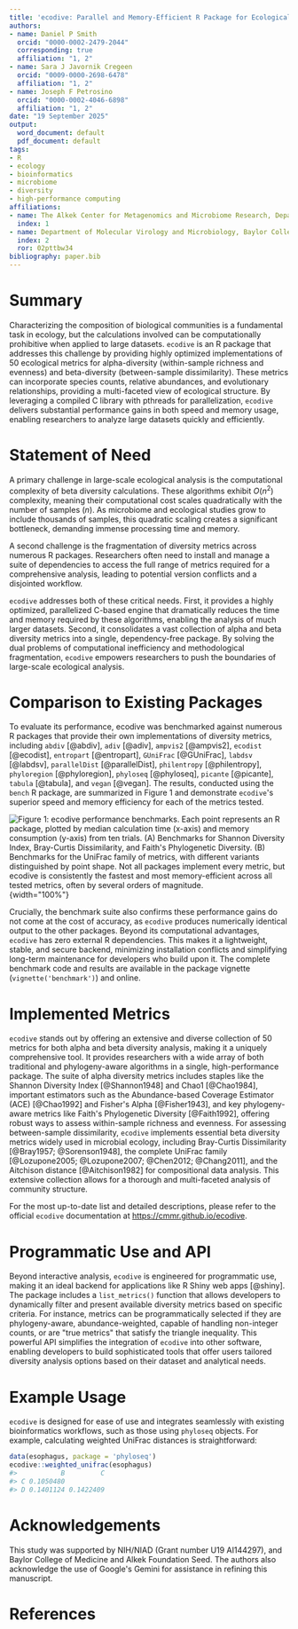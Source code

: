 ```yaml
---
title: 'ecodive: Parallel and Memory-Efficient R Package for Ecological Diversity Analysis'
authors:
- name: Daniel P Smith
  orcid: "0000-0002-2479-2044"
  corresponding: true
  affiliation: "1, 2"
- name: Sara J Javornik Cregeen
  orcid: "0009-0000-2698-6478"
  affiliation: "1, 2"
- name: Joseph F Petrosino
  orcid: "0000-0002-4046-6898"
  affiliation: "1, 2"
date: "19 September 2025"
output:
  word_document: default
  pdf_document: default
tags:
- R
- ecology
- bioinformatics
- microbiome
- diversity
- high-performance computing
affiliations:
- name: The Alkek Center for Metagenomics and Microbiome Research, Department of Molecular Virology and Microbiology, Baylor College of Medicine, Houston, TX 77030, USA
  index: 1
- name: Department of Molecular Virology and Microbiology, Baylor College of Medicine, Houston, TX, USA
  index: 2
  ror: 02pttbw34
bibliography: paper.bib
---
```




# Summary

Characterizing the composition of biological communities is a fundamental task
in ecology, but the calculations involved can be computationally prohibitive
when applied to large datasets. `ecodive` is an R package that addresses this
challenge by providing highly optimized implementations of 50 ecological
metrics for alpha-diversity (within-sample richness and evenness) and
beta-diversity (between-sample dissimilarity). These metrics can incorporate
species counts, relative abundances, and evolutionary relationships, providing a
multi-faceted view of ecological structure. By leveraging a compiled C library
with pthreads for parallelization, `ecodive` delivers substantial performance
gains in both speed and memory usage, enabling researchers to analyze large
datasets quickly and efficiently.



# Statement of Need

A primary challenge in large-scale ecological analysis is the computational
complexity of beta diversity calculations. These algorithms exhibit $O(n^2)$
complexity, meaning their computational cost scales quadratically with the
number of samples ($n$). As microbiome and ecological studies grow to include
thousands of samples, this quadratic scaling creates a significant bottleneck,
demanding immense processing time and memory.

A second challenge is the fragmentation of diversity metrics across numerous R
packages. Researchers often need to install and manage a suite of dependencies
to access the full range of metrics required for a comprehensive analysis,
leading to potential version conflicts and a disjointed workflow.

`ecodive` addresses both of these critical needs. First, it provides a highly
optimized, parallelized C-based engine that dramatically reduces the time and
memory required by these algorithms, enabling the analysis of much larger
datasets. Second, it consolidates a vast collection of alpha and beta diversity
metrics into a single, dependency-free package. By solving the dual problems of
computational inefficiency and methodological fragmentation, `ecodive` empowers
researchers to push the boundaries of large-scale ecological analysis.



# Comparison to Existing Packages

To evaluate its performance, ecodive was benchmarked against numerous R packages
that provide their own implementations of diversity metrics, including `abdiv`
[@abdiv], `adiv` [@adiv], `ampvis2` [@ampvis2], `ecodist` [@ecodist],
`entropart` [@entropart], `GUniFrac` [@GUniFrac], `labdsv` [@labdsv],
`parallelDist` [@parallelDist], `philentropy` [@philentropy], `phyloregion`
[@phyloregion], `phyloseq` [@phyloseq], `picante` [@picante], `tabula`
[@tabula], and `vegan` [@vegan]. The results, conducted using the `bench` R
package, are summarized in Figure 1 and demonstrate `ecodive`'s superior speed
and memory efficiency for each of the metrics tested.

![Figure 1: `ecodive` performance benchmarks. Each point represents an R package, plotted by median calculation time (x-axis) and memory consumption (y-axis) from ten trials. (A) Benchmarks for Shannon Diversity Index, Bray-Curtis Dissimilarity, and Faith's Phylogenetic Diversity. (B) Benchmarks for the UniFrac family of metrics, with different variants distinguished by point shape. Not all packages implement every metric, but `ecodive` is consistently the fastest and most memory-efficient across all tested metrics, often by several orders of magnitude.](figures/fig1.svg){width="100%"}

Crucially, the benchmark suite also confirms these performance gains do not come
at the cost of accuracy, as `ecodive` produces numerically identical output to
the other packages. Beyond its computational advantages, `ecodive` has zero
external R dependencies. This makes it a lightweight, stable, and secure
backend, minimizing installation conflicts and simplifying long-term maintenance
for developers who build upon it. The complete benchmark code and results are
available in the package vignette (`vignette('benchmark')`) and online.


# Implemented Metrics

`ecodive` stands out by offering an extensive and diverse collection of 50
metrics for both alpha and beta diversity analysis, making it a uniquely
comprehensive tool. It provides researchers with a wide array of both
traditional and phylogeny-aware algorithms in a single, high-performance
package. The suite of alpha diversity metrics includes staples like the Shannon
Diversity Index [@Shannon1948] and Chao1 [@Chao1984], important estimators such
as the Abundance-based Coverage Estimator (ACE) [@Chao1992] and Fisher's Alpha
[@Fisher1943], and key phylogeny-aware metrics like Faith's Phylogenetic
Diversity [@Faith1992], offering robust ways to assess within-sample richness
and evenness. For assessing between-sample dissimilarity, `ecodive` implements
essential beta diversity metrics widely used in microbial ecology, including
Bray-Curtis Dissimilarity [@Bray1957; @Sorenson1948], the complete UniFrac
family [@Lozupone2005; @Lozupone2007; @Chen2012; @Chang2011], and the Aitchison
distance [@Aitchison1982] for compositional data analysis. This extensive
collection allows for a thorough and multi-faceted analysis of community
structure.

For the most up-to-date list and detailed descriptions, please refer to the
official `ecodive` documentation at <https://cmmr.github.io/ecodive>.



# Programmatic Use and API

Beyond interactive analysis, `ecodive` is engineered for programmatic use,
making it an ideal backend for applications like R Shiny web apps [@shiny]. The
package includes a `list_metrics()` function that allows developers to
dynamically filter and present available diversity metrics based on specific
criteria. For instance, metrics can be programmatically selected if they are
phylogeny-aware, abundance-weighted, capable of handling non-integer counts, or
are "true metrics" that satisfy the triangle inequality. This powerful API
simplifies the integration of `ecodive` into other software, enabling developers
to build sophisticated tools that offer users tailored diversity analysis
options based on their dataset and analytical needs.



# Example Usage

`ecodive` is designed for ease of use and integrates seamlessly with existing
bioinformatics workflows, such as those using `phyloseq` objects. For example,
calculating weighted UniFrac distances is straightforward:

``` r
data(esophagus, package = 'phyloseq')
ecodive::weighted_unifrac(esophagus)
#>           B         C
#> C 0.1050480          
#> D 0.1401124 0.1422409
```



# Acknowledgements

This study was supported by NIH/NIAD (Grant number U19 AI144297), and Baylor
College of Medicine and Alkek Foundation Seed. The authors also acknowledge the
use of Google's Gemini for assistance in refining this manuscript.


# References
